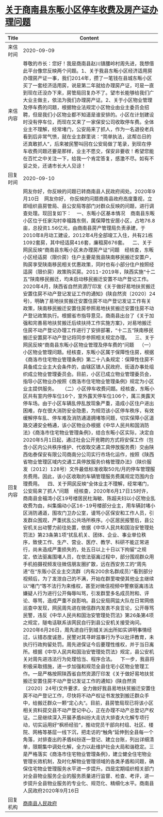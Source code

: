 # <a href="http://www.shangluo.gov.cn/zmhd/ldxxxx.jsp?urltype=leadermail.LeaderMailContentUrl&wbtreeid=1112&leadermailid=6431">关于商南县东畈小区停车收费及房产证办理问题</a>
| Title |                                                                                                                                                                                                                                                                                                                                                                                                                                                                                                                                                                                                                                                                                                                                                                                                                                                                                                                                                                                                                                                                                                                                                                                             Content                                                                                                                                                                                                                                                                                                                                                                                                                                                                                                                                                                                                                                                                                                                                                                                                                                                                                                                                                                                                                                                                                                                                                                                              |
|:-----:|--------------------------------------------------------------------------------------------------------------------------------------------------------------------------------------------------------------------------------------------------------------------------------------------------------------------------------------------------------------------------------------------------------------------------------------------------------------------------------------------------------------------------------------------------------------------------------------------------------------------------------------------------------------------------------------------------------------------------------------------------------------------------------------------------------------------------------------------------------------------------------------------------------------------------------------------------------------------------------------------------------------------------------------------------------------------------------------------------------------------------------------------------------------------------------------------------------------------------------------------------------------------------------------------------------------------------------------------------------------------------------------------------------------------------------------------------------------------------------------------------------------------------------------------------------------------------------------------------------------------------------------------------------------------------------------------------------------------------------------------------------------------------------------------------------------------------------------------------------------------------------------------------------------------------------------------------------------------------------------------------------------------------------------------------------------------------------------------------------------------------------------------------------------------------------------------------------------------------------------------------------------------------------------------------------------------------------------------------------------------------------------------------|
| 来信时间  | 2020-09-09                                                                                                                                                                                                                                                                                                                                                                                                                                                                                                                                                                                                                                                                                                                                                                                                                                                                                                                                                                                                                                                                                                                                                                                                                                                                                                                                                                                                                                                                                                                                                                                                                                                                                                                                                                                                                                                                                                                                                                                                                                                                                                                                                                                                                                                                                                                                                                                       |
| 来信内容  | 尊敬的市长：您好！我是商南县赵川镇腰岭村周先进，我想借此平台像您反映两个问题。1、关于我县东畈小区经济适用房办理房产证一事，我们2014年，攒了一笔钱在县城东畈小区买了一套经济适用房，说是第二年就给办理房产证，可是一直到现在还没办下来，房管局回复办不了。望市长能够给我们广大业主做主，依法为我们办理房产证。2、关于小区物业管理及停车费的问题，根据物业法规定小区物业由业主委员会招聘，但是我们小区物业都不知道是谁安排的。小区在计划建设时没有停车位，而现在又来了一家保安公司收取停车费。全体业主不理解，经常堵门，公安局来了抓人，作为一名退役老兵看到后非常气愤，就在业主群里说：“简单执法，这帮怂日的还真敢抓人”，后来被民警叫回在公安局做了笔录，到现在停车收费问题还要是那样，业主不愿交，保安非要收！希望您能在百忙之中关注一下，给我一个肯定答复，感激不尽。如有不妥之处，还请市长大人见谅！                                                                                                                                                                                                                                                                                                                                                                                                                                                                                                                                                                                                                                                                                                                                                                                                                                                                                                                                                                                                                                                                                                                                                                                                                                                                                                                                                                                                                                                                                                                                                                                                                                                                                                                                                                                                                                                                                                                                                                                          |
| 回复时间  | 2020-09-10                                                                                                                                                                                                                                                                                                                                                                                                                                                                                                                                                                                                                                                                                                                                                                                                                                                                                                                                                                                                                                                                                                                                                                                                                                                                                                                                                                                                                                                                                                                                                                                                                                                                                                                                                                                                                                                                                                                                                                                                                                                                                                                                                                                                                                                                                                                                                                                       |
| 回复内容  | 网友你好，你反映的问题已转商南县人民政府阅处。2020年9月10日    网友你好， 你反映的问题商南县政府高度重视，立即组织县房管局、县公安局等部门对群众反映的问题，进行调查处理。现回复如下：    一、东畈小区基本情况    商南县东畈小区位于任家沟村幸福路东侧，属保障性安居小区，占地76.8亩，总投资1.56亿元，由商南县房产管理局负责承建，于2010年8月动工建设，2012年4月全部竣工入住，共有21栋1092套房，其中经适房416套，廉租房676套。    二、关于网民反映“商南县东畈小区未办理房产证”问题    经核查，东畈小区经适房（限价房）住户主要是我县陕南移民搬迁安置户，购房享受陕南移民相关优惠政策，同时也有小部分住户按照经适房（限价房）政策购买房。2011-2019年，陕西实施“十二五”陕南移民搬迁，均未启动移民搬迁安置不动产登记工作。2020年4月，陕西省自然资源厅印发《关于做好易地扶贫搬迁安置住房不动产登记发证工作的通知》(陕自然资〔2020〕24号)，明确了易地扶贫搬迁安置住房不动产登记发证工作有关政策，陕南移民搬迁安置住房参照易地扶贫搬迁安置住房不动产登记政策执行。根据省市指导意见，商南县出台了《关于加强和完善易地扶贫搬迁后续扶持工作实施方案》，对易地搬迁住房不动产登记办理工作进行了安排部署，“十二五”陕南移民搬迁安置房不动产登记将同步参照相关规定办理。    三、关于网民反映“商南县东畈小区物业管理及停车费的”问题    （一）小区物业管理问题。经核查，东畈小区属于保障性住房，根据《商洛市住宅物业管理条例》第二十八条规定：保障性住房不具备成立业主大会条件的，由辖区镇人民政府、街道办事处组织成立物业管理委员会。目前，小区已成立物业管理委员会，指导小区物业办按照《商洛市住宅物业管理条例》规定为小区业主提供服务。    （二）小区停车收费问题。经核查，东畈小区共有室内停车位16个，室外露天停车位106个，属三类露天停车场。由于小区车辆乱停乱放现象严重，造成小区住户进出困难，存在很大消防安全隐患，为规范该小区停车秩序，有效缓解停车乱、停车难及消防通道拥堵等问题，切实保障小区道路交通安全畅通，该小区物业办根据《中华人民共和国消防法》《商洛市住宅物业管理条例》，结合东畈小区实际，决定自2020年5月1日起，通过社会公开竞聘的方式将安保工作（包含小区内公共秩序维护、代收取交通工具停放服务费）交由陕西佑泰保安有限公司商南分公司实行市场化运作，按照《陕西省物业管理区域内交通工具停放服务价格管理办法》（陕价服发〔2012〕128号）文件最低标准收取50元/月的停车管理服务费用。因此，该小区收取的车辆管理服务费属规定范围内合理费用。    四、关于网民反映“全体业主不理解，经常堵门，公安局来了抓人”问题    经核查，2020年6月17日15时许，商南县金福湾小区19号楼居民杜海敏、陈超夫妇以小区物业乱收费为由，纠集煽动小区16-19号楼部分业主，用车辆封堵小区消防通道，围攻门卫办公室，谩骂小区保安和工作人员，引发群众围观，严重扰乱公共场所秩序。小区居民报警后，县公安机关出动警力前往处置，依据《中华人民共和国治安管理处罚法》第23条第1项“扰乱机关、团体、企业、事业单位秩序，致使工作、生产、营业、医疗、教学、科研不能正常进行，尚未造成严重损失的，处五日以上十日以下拘留”之规定，依法驱离围堵人员，在依法驱离过程中，部分围观群众用手机拍摄视频发往微信朋友圈扩散，远在西安务工的“周先进”在“东贩小区业主交流群（内有200余名群成员）”看到部分视频后，为了发泄自己的不满，开始在群里唆使其他业主继续以“堵门”等不法行为来维权，甚至对微信视频中警察驱离违法嫌疑人行为进行公开侮辱叫骂，引发群里多名成员附和、评论、辱骂，造成严重不良影响。县公安局网监大队在日常网络巡查中发现，网民周先进在微信群内发表不良言论，公开辱骂民警，违反《中华人民共和国治安管理处罚法》第26条第4项之规定，隧电话联系该网民自行到县公安机关接受询问。    2020年6月26日，周先进自行到城关派出所如实讲明事情经过，认错态度诚恳，民警对其寻衅滋事行为予以批评教育，未执行行政拘留处罚。周先进保证今后要理性维权，并于当日离所。根据《中华人民共和国治安管理处罚法》规定，县公安机关对周先进违法行为处理恰当、程序合法。    下一步，我县将积极采取措施，进一步加强和规范全县住宅小区物业管理工作。一是严格按照陕西省自然资源厅印发《关于做好易地扶贫搬迁安置住房不动产登记发证工作的通知》(陕自然资〔2020〕24号)文件要求，全力做好我县易地扶贫搬迁安置住房不动产登记工作，尽快将不动产权证书发放到搬迁群众手中，给搬迁群众一颗“定心丸”。目前，县房管局现已将该小区相关资料提交县不动产登记中心，正在办理不动产总登记产权证。二是继续深入开展矛盾纠纷大走访大排查大化解专项行动，切实运用好“枫桥经验”，推动党员干部向村组、社区、楼院、网格等基层一线下沉，把走访的“触角”延伸到全县每一个角落，对排查出的矛盾纠纷逐一登记、建立台账，列出详细清单，限期集中调处化解，全力以赴维护社会大局和谐稳定。三是严格落实《商洛市住宅物业管理条例》，建立健全住宅物业管理长效机制，及时化解物业管理领域的各类矛盾和问题，确保住宅物业管理服务水平进一步提升。四是定期组织相关部门对全县物业服务企业的服务质量进行监督、检查、考评，进一步提升全县物业服务的专业化、规范化、精细化水平。商南县人民政府2020年9月16日 |
| 回复机构  | <a href="../../categories/agencies/商南县人民政府.md">商南县人民政府</a>                                                                                                                                                                                                                                                                                                                                                                                                                                                                                                                                                                                                                                                                                                                                                                                                                                                                                                                                                                                                                                                                                                                                                                                                                                                                                                                                                                                                                                                                                                                                                                                                                                                                                                                                                                                                                                                                                                                                                                                                                                                                                                                                                                                                                                                                                                                                         |
